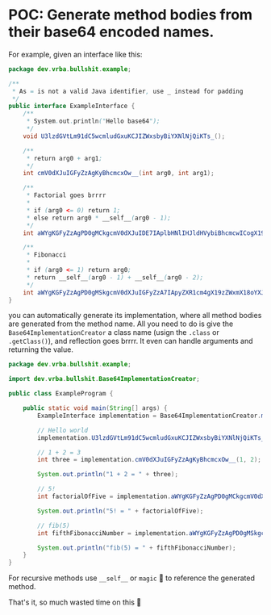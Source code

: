 # POC: Generate method bodies from their base64 encoded names.

For example,
given an interface like this:
```java
package dev.vrba.bullshit.example;

/**
 * As = is not a valid Java identifier, use _ instead for padding
 */
public interface ExampleInterface {
    /**
     * System.out.println("Hello base64");
     */
    void U3lzdGVtLm91dC5wcmludGxuKCJIZWxsbyBiYXNlNjQiKTs_();

    /**
     * return arg0 + arg1;
     */
    int cmV0dXJuIGFyZzAgKyBhcmcxOw__(int arg0, int arg1);

    /**
     * Factorial goes brrrr
     *
     * if (arg0 <= 0) return 1;
     * else return arg0 * __self__(arg0 - 1);
     */
    int aWYgKGFyZzAgPD0gMCkgcmV0dXJuIDE7IAplbHNlIHJldHVybiBhcmcwICogX19zZWxmX18oYXJnMCAtIDEpOw__(int arg0);

    /**
     * Fibonacci
     *
     * if (arg0 <= 1) return arg0;
     * return __self__(arg0 - 1) + __self__(arg0 - 2);
     */
    int aWYgKGFyZzAgPD0gMSkgcmV0dXJuIGFyZzA7IApyZXR1cm4gX19zZWxmX18oYXJnMCAtIDEpICsgX19zZWxmX18oYXJnMCAtIDIpOw__(int arg0);
}
```

you can automatically generate its implementation, where all method bodies are generated
from the method name. 
All you need to do is give the `Base64ImplementationCreator` a class name (usign the `.class` or `.getClass()`), and reflection goes brrrr.
It even can handle arguments and returning the value.

```java
package dev.vrba.bullshit.example;

import dev.vrba.bullshit.Base64ImplementationCreator;

public class ExampleProgram {

    public static void main(String[] args) {
        ExampleInterface implementation = Base64ImplementationCreator.makeImplementation(ExampleInterface.class);

        // Hello world
        implementation.U3lzdGVtLm91dC5wcmludGxuKCJIZWxsbyBiYXNlNjQiKTs_();

        // 1 + 2 = 3
        int three = implementation.cmV0dXJuIGFyZzAgKyBhcmcxOw__(1, 2);

        System.out.println("1 + 2 = " + three);

        // 5!
        int factorialOfFive = implementation.aWYgKGFyZzAgPD0gMCkgcmV0dXJuIDE7IAplbHNlIHJldHVybiBhcmcwICogX19zZWxmX18oYXJnMCAtIDEpOw__(5);

        System.out.println("5! = " + factorialOfFive);

        // fib(5)
        int fifthFibonacciNumber = implementation.aWYgKGFyZzAgPD0gMSkgcmV0dXJuIGFyZzA7IApyZXR1cm4gX19zZWxmX18oYXJnMCAtIDEpICsgX19zZWxmX18oYXJnMCAtIDIpOw__(5);

        System.out.println("fib(5) = " + fifthFibonacciNumber);
    }
}
```

For recursive methods use `__self__` or `magic` :crystal_ball: to reference the generated method.

That's it, so much wasted time on this :poop: